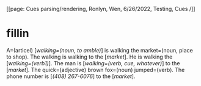 [[page: Cues parsing/rendering, Ronlyn, Wen, 6/26/2022, Testing, Cues /]]
# fillin

A=(articel) [_walking=(noun, to amble)_] is walking the market=(noun, place to shop).
The walking is walking to the [_market_].
He is walking the [_walking=(verb1)_].
The man is [_walking=(verb, cue, whatever)_] to the [_market_].
The quick=(adjective) brown fox=(noun) jumped=(verb).
The phone number is [_(408) 267-6076_] to the [_market_].